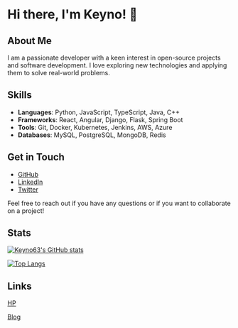 # Hi there, I'm Keyno! 👋

## About Me

I am a passionate developer with a keen interest in open-source projects and software development. I love exploring new technologies and applying them to solve real-world problems.

## Skills

- **Languages**: Python, JavaScript, TypeScript, Java, C++
- **Frameworks**: React, Angular, Django, Flask, Spring Boot
- **Tools**: Git, Docker, Kubernetes, Jenkins, AWS, Azure
- **Databases**: MySQL, PostgreSQL, MongoDB, Redis

## Get in Touch

- [GitHub](https://github.com/keyno63)
- [LinkedIn](https://www.linkedin.com/in/your-linkedin-profile)
- [Twitter](https://twitter.com/your-twitter-handle)

Feel free to reach out if you have any questions or if you want to collaborate on a project!

## Stats

[![Keyno63's GitHub stats](https://github-readme-stats.vercel.app/api?username=keyno63&theme=synthwave)](https://github.com/anuraghazra/github-readme-stats)

[![Top Langs](https://github-readme-stats.vercel.app/api/top-langs/?username=keyno63&theme=synthwave)](https://github.com/anuraghazra/github-readme-stats)

## Links

[HP](https://profile.maigo-name.tokyo/)

[Blog](https://maigo-name.tokyo/)

